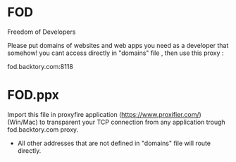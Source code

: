 # FOD
Freedom of Developers


Please put domains of websites and web apps you need as a developer that somehow! you cant access directly  in "domains" file , then use this proxy :

fod.backtory.com:8118



# FOD.ppx
Import this file in proxyfire application (https://www.proxifier.com/) (Win/Mac) to transparent your TCP connection from any application trough fod.backtory.com proxy.
* All other addresses that are not defined in "domains" file will route directly.




